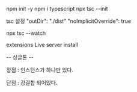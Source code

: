 npm init -y
npm i typescript
npx tsc --init

tsc 설정
"outDir": "./dist"
"noImplicitOverride": true

npx tsc --watch

extensions
Live server install

-- 싱글톤 --

장점 : 인스턴스가 하나만 있다.

단점 : 강결합 되어있다.

